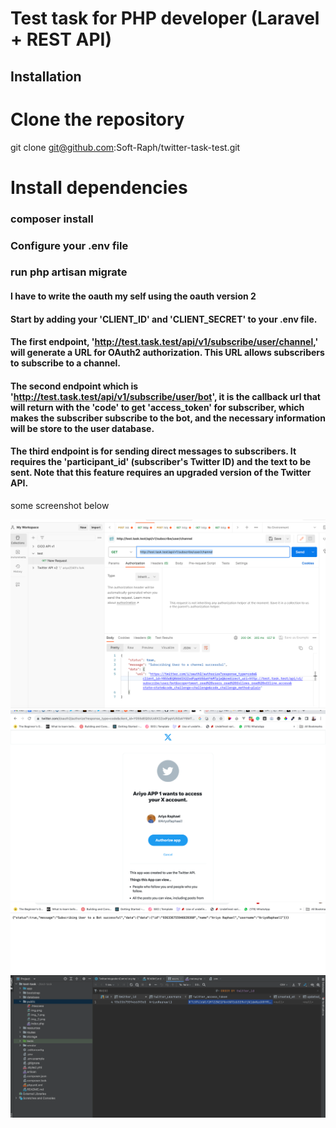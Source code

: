 # Test task for PHP developer (Laravel + REST API)

## Installation


# Clone the repository
git clone git@github.com:Soft-Raph/twitter-task-test.git

# Install dependencies
### composer install

### Configure your .env file

### run php artisan migrate


#### I have to write the oauth my self using the oauth version 2 

#### Start by adding your 'CLIENT_ID' and 'CLIENT_SECRET' to your .env file.

#### The first endpoint, 'http://test.task.test/api/v1/subscribe/user/channel,' will generate a URL for OAuth2 authorization. This URL allows subscribers to subscribe to a channel.

#### The second endpoint which is 'http://test.task.test/api/v1/subscribe/user/bot', it is the callback url that will return with the 'code' to get 'access_token' for subscriber, which makes the subscriber subscribe to the bot, and the necessary information will be store to the user database. 

#### The third endpoint is for sending direct messages to subscribers. It requires the 'participant_id' (subscriber's Twitter ID) and the text to be sent. Note that this feature requires an upgraded version of the Twitter API.
some screenshot below

![ScreenShot](public/img.png)
![ScreenShot](public/img_1.png)
![ScreenShot](public/img_2.png)
![ScreenShot](public/img_3.png)
